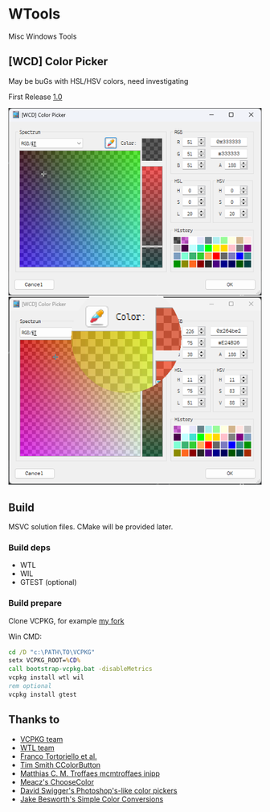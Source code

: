 # WTools
Misc Windows Tools

## [WCD] Color Picker
May be buGs with HSL/HSV colors, need investigating

First Release [1.0](https://github.com/wcdnail/wtools/releases/tag/WCPKR-1.0)

![WCPKRS1](wcd.color.picker/wcd.color.picker.png)
![WCPKRS2](wcd.color.picker/wcd.color.picker.mag.png)

## Build
MSVC solution files.
CMake will be provided later.

### Build deps
- WTL
- WIL
- GTEST (optional)

### Build prepare
Clone VCPKG, for example [my fork](https://github.com/wcdnail/wcpkg.git)

Win CMD:
```cmd
cd /D "c:\PATH\TO\VCPKG"
setx VCPKG_ROOT=%CD%
call bootstrap-vcpkg.bat -disableMetrics
vcpkg install wtl wil
rem optional
vcpkg install gtest
```

## Thanks to
- [VCPKG team](https://github.com/microsoft/vcpkg)
- [WTL team](https://sourceforge.net/projects/wtl/)
- [Franco Tortoriello et al.](https://gitlab.com/ftortoriello)
- [Tim Smith CColorButton](https://www.codeproject.com/Articles/2430/Color-Picker-for-WTL-with-XP-themes)
- [Matthias C. M. Troffaes mcmtroffaes inipp](https://github.com/mcmtroffaes/inipp)
- [Meacz's ChooseColor](https://github.com/meacz/ChooseColor.git)
- [David Swigger's Photoshop's-like color pickers](https://www.codeproject.com/Articles/2577/Xguiplus-A-set-of-Photoshop-s-like-color-pickers)
- [Jake Besworth's Simple Color Conversions](https://github.com/jakebesworth/Simple-Color-Conversions/blob/master/color.c)
